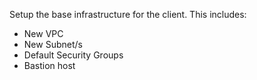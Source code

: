 Setup the base infrastructure for the client. This includes:
- New VPC
- New Subnet/s
- Default Security Groups
- Bastion host
